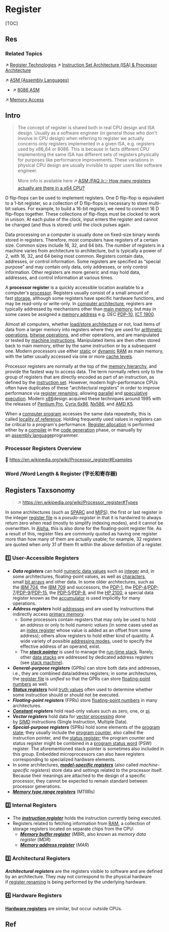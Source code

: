 # Register

[TOC]



## Res
### Related Topics
↗ [Register Technologies](../../Computer%20Memory/Register%20Technologies/Register%20Technologies.md)
↗ [Instruction Set Architecture (ISA) & Processor Architecture](../../../Instruction%20Set%20Architecture%20(ISA)%20&%20Processor%20Architecture/Instruction%20Set%20Architecture%20(ISA)%20&%20Processor%20Architecture.md)

↗ [ASM (Assembly Languages)](../../../../../👩‍💻%20Programming%20Methodology%20and%20Languages/ASM%20(Assembly%20Languages)/ASM%20(Assembly%20Languages).md)
- ↗ [8086 ASM](../../../../../👩‍💻%20Programming%20Methodology%20and%20Languages/ASM%20(Assembly%20Languages)/x86%20ISA%20Based%20ASM/8086%20ASM/8086%20ASM.md)

↗ [Memory Access](../../../../../🛣️%20Program%20Execution%20&%20Compilation%20System/🧙🏿‍♀️%20Execution%20(Runtime)/Instruction%20Execution/Memory%20Access.md)



## Intro
> The concept of register is shared both in real CPU design and ISA design. Usually as a software engineer (in general those who don't involve in CPU design) when referring to register we actually concerns only registers implemented in a given ISA, e.g. registers used by x86_64 or 8086. This is because in facts different CPU implementing the same ISA has different sets of registers physically for purposes like performance improvements. These variations in physical CPU design are usually invisible to upper users like software engineer. 
> 
> More info is available here ↗ [ASM /FAQ /👉 How many registers actually are there in a x64 CPU?](../../../../../👩‍💻%20Programming%20Methodology%20and%20Languages/ASM%20(Assembly%20Languages)/FAQ.md#👉%20How%20many%20registers%20actually%20are%20there%20in%20a%20x64%20CPU?)

D flip-flops can be used to implement registers. One D flip-flop is equivalent to a 1-bit register, so a collection of D flip-flops is necessary to store multi-bit values. For example, to build a 16-bit register, we need to connect 16 D flip-flops together. These collections of flip-flops must be clocked to work in unison. At each pulse of the clock, input enters the register and cannot be changed (and thus is stored) until the clock pulses again.

Data processing on a computer is usually done on fixed-size binary words stored in registers. Therefore, most computers have registers of a certain size. Common sizes include 16, 32, and 64 bits. The number of registers in a machine varies from architecture to architecture, but is typically a power of 2, with 16, 32, and 64 being most common. Registers contain data, addresses, or control information. Some registers are specified as “special purpose” and may contain only data, only addresses, or only control information. Other registers are more generic and may hold data, addresses, and control information at various times.

A **processor register** is a quickly accessible location available to a computer's [processor](https://en.wikipedia.org/wiki/Processor_(computing) "Processor (computing)"). Registers usually consist of a small amount of fast [storage](https://en.wikipedia.org/wiki/Computer_storage "Computer storage"), although some registers have specific hardware functions, and may be read-only or write-only. In [computer architecture](https://en.wikipedia.org/wiki/Computer_architecture "Computer architecture"), registers are typically addressed by mechanisms other than [main memory](https://en.wikipedia.org/wiki/Main_memory "Main memory"), but may in some cases be assigned a [memory address](https://en.wikipedia.org/wiki/Memory_address "Memory address") e.g. DEC [PDP-10](https://en.wikipedia.org/wiki/PDP-10 "PDP-10"), [ICT 1900](https://en.wikipedia.org/wiki/ICT_1900_series "ICT 1900 series").

Almost all computers, whether [load/store architecture](https://en.wikipedia.org/wiki/Load/store_architecture "Load/store architecture") or not, load items of data from a larger memory into registers where they are used for [arithmetic operations](https://en.wikipedia.org/wiki/Arithmetic_operation "Arithmetic operation"), [bitwise operations](https://en.wikipedia.org/wiki/Bitwise_operation), and other operations, and are manipulated or tested by [machine instructions](https://en.wikipedia.org/wiki/Machine_instruction "Machine instruction"). Manipulated items are then often stored back to main memory, either by the same instruction or by a subsequent one. Modern processors use either [static](https://en.wikipedia.org/wiki/Static_random-access_memory "Static random-access memory") or [dynamic](https://en.wikipedia.org/wiki/Dynamic_random-access_memory "Dynamic random-access memory") [RAM](https://en.wikipedia.org/wiki/Random-access_memory "Random-access memory") as main memory, with the latter usually accessed via one or more [cache levels](https://en.wikipedia.org/wiki/CPU_cache#Multi-level_caches "CPU cache").

Processor registers are normally at the top of the [memory hierarchy](https://en.wikipedia.org/wiki/Memory_hierarchy "Memory hierarchy"), and provide the fastest way to access data. The term normally refers only to the group of registers that are directly encoded as part of an instruction, as defined by the [instruction set](https://en.wikipedia.org/wiki/Instruction_set "Instruction set"). However, modern high-performance CPUs often have duplicates of these "architectural registers" in order to improve performance via [register renaming](https://en.wikipedia.org/wiki/Register_renaming "Register renaming"), allowing [parallel](https://en.wikipedia.org/wiki/Instruction-level_parallelism "Instruction-level parallelism") and [speculative execution](https://en.wikipedia.org/wiki/Speculative_execution "Speculative execution"). Modern [x86](https://en.wikipedia.org/wiki/X86 "X86")design acquired these techniques around 1995 with the releases of [Pentium Pro](https://en.wikipedia.org/wiki/Pentium_Pro "Pentium Pro"), [Cyrix 6x86](https://en.wikipedia.org/wiki/Cyrix_6x86 "Cyrix 6x86"), [Nx586](https://en.wikipedia.org/wiki/Nx586 "Nx586"), and [AMD K5](https://en.wikipedia.org/wiki/AMD_K5 "AMD K5").

When a [computer program](https://en.wikipedia.org/wiki/Computer_program "Computer program") accesses the same data repeatedly, this is called [locality of reference](https://en.wikipedia.org/wiki/Locality_of_reference "Locality of reference"). Holding frequently used values in registers can be critical to a program's performance. [Register allocation](https://en.wikipedia.org/wiki/Register_allocation "Register allocation") is performed either by a [compiler](https://en.wikipedia.org/wiki/Compiler "Compiler") in the [code generation](https://en.wikipedia.org/wiki/Code_generation_(compiler) "Code generation (compiler)") phase, or manually by an [assembly language](https://en.wikipedia.org/wiki/Assembly_language "Assembly language")programmer.


### Processor Registers Overview
🔗 https://en.wikipedia.org/wiki/Processor_register#Examples


### Word /Word Length & Register (字长和寄存器)



## Registers Taxsonomy
> ↗ https://en.wikipedia.org/wiki/Processor_register#Types

In some architectures (such as [SPARC](https://en.wikipedia.org/wiki/SPARC "SPARC") and [MIPS](https://en.wikipedia.org/wiki/MIPS_architecture "MIPS architecture")), the first or last register in the integer [register file](https://en.wikipedia.org/wiki/Register_file "Register file") is a _pseudo-register_ in that it is hardwired to always return zero when read (mostly to simplify indexing modes), and it cannot be overwritten. In [Alpha](https://en.wikipedia.org/wiki/DEC_Alpha "DEC Alpha"), this is also done for the floating-point register file. As a result of this, register files are commonly quoted as having one register more than how many of them are actually usable; for example, 32 registers are quoted when only 31 of them fit within the above definition of a register.


### 1️⃣ User-Accessible Registers
- _**Data registers**_ can hold [numeric data values](https://en.wikipedia.org/wiki/Data_(computer_science) "Data (computer science)") such as [integer](https://en.wikipedia.org/wiki/Integer_(computer_science) "Integer (computer science)") and, in some architectures, floating-point values, as well as [characters](https://en.wikipedia.org/wiki/Character_(computing) "Character (computing)"), small [bit arrays](https://en.wikipedia.org/wiki/Bit_array "Bit array") and other data. In some older architectures, such as the [IBM 704](https://en.wikipedia.org/wiki/IBM_704 "IBM 704"), the [IBM 709](https://en.wikipedia.org/wiki/IBM_709 "IBM 709") and successors, the [PDP-1](https://en.wikipedia.org/wiki/PDP-1 "PDP-1"), the [PDP-4](https://en.wikipedia.org/wiki/PDP-4 "PDP-4")/[PDP-7](https://en.wikipedia.org/wiki/PDP-7 "PDP-7")/[PDP-9](https://en.wikipedia.org/wiki/PDP-9 "PDP-9")/[PDP-15](https://en.wikipedia.org/wiki/PDP-15 "PDP-15"), the [PDP-5](https://en.wikipedia.org/wiki/PDP-5 "PDP-5")/[PDP-8](https://en.wikipedia.org/wiki/PDP-8 "PDP-8"), and the [HP 2100](https://en.wikipedia.org/wiki/HP_2100 "HP 2100"), a special data register known as the [accumulator](https://en.wikipedia.org/wiki/Accumulator_(computing) "Accumulator (computing)") is used implicitly for many operations.
- _**Address registers**_ hold [addresses](https://en.wikipedia.org/wiki/Memory_address "Memory address") and are used by instructions that indirectly access [primary memory](https://en.wikipedia.org/wiki/Primary_memory "Primary memory").
    - Some processors contain registers that may only be used to hold an _address_ or only to hold _numeric values_ (in some cases used as an [index register](https://en.wikipedia.org/wiki/Index_register "Index register") whose value is added as an offset from some address); others allow registers to hold either kind of quantity. A wide variety of possible [addressing modes](https://en.wikipedia.org/wiki/Addressing_mode "Addressing mode"), used to specify the effective address of an operand, exist.
    - The _**[stack pointer](https://en.wikipedia.org/wiki/Stack_pointer "Stack pointer")**_ is used to manage the [run-time stack](https://en.wikipedia.org/wiki/Run-time_stack "Run-time stack"). Rarely, other [data stacks](https://en.wikipedia.org/wiki/Stack_(abstract_data_type) "Stack (abstract data type)") are addressed by dedicated address registers (see [stack machine](https://en.wikipedia.org/wiki/Stack_machine "Stack machine")).
- _**General-purpose registers**_ (GPRs) can store both data and addresses, i.e., they are combined data/address registers; in some architectures, the [register file](https://en.wikipedia.org/wiki/Register_file "Register file") is _unified_ so that the GPRs can store [floating-point numbers](https://en.wikipedia.org/wiki/Floating-point_number "Floating-point number") as well.
- _**[Status registers](https://en.wikipedia.org/wiki/Status_register "Status register")**_ hold [truth values](https://en.wikipedia.org/wiki/Truth_value "Truth value") often used to determine whether some instruction should or should not be executed.
- _**Floating-point registers**_ (FPRs) store [floating-point numbers](https://en.wikipedia.org/wiki/Floating-point_number "Floating-point number") in many architectures.
- _**[Constant](https://en.wikipedia.org/wiki/Constant_(computer_programming) "Constant (computer programming)") registers**_ hold read-only values such as zero, one, or [pi](https://en.wikipedia.org/wiki/Pi "Pi").
- _**Vector registers**_ hold data for [vector processing](https://en.wikipedia.org/wiki/Vector_processing "Vector processing") done by [SIMD](https://en.wikipedia.org/wiki/Single_instruction,_multiple_data "Single instruction, multiple data") instructions (Single Instruction, Multiple Data).
- _**Special-purpose registers**_ (SPRs) hold some elements of the [program state](https://en.wikipedia.org/wiki/Program_state "Program state"); they usually include the [program counter](https://en.wikipedia.org/wiki/Program_counter "Program counter"), also called the instruction pointer, and the [status register](https://en.wikipedia.org/wiki/Status_register "Status register"); the program counter and status register might be combined in a [program status word](https://en.wikipedia.org/wiki/Program_status_word "Program status word") (PSW) register. The aforementioned stack pointer is sometimes also included in this group. Embedded microprocessors can also have registers corresponding to specialized hardware elements.
- In some architectures, _**[model-specific registers](https://en.wikipedia.org/wiki/Model-specific_register "Model-specific register")**_ (also called _machine-specific registers_) store data and settings related to the processor itself. Because their meanings are attached to the design of a specific processor, they cannot be expected to remain standard between processor generations.
- _**[Memory type range registers](https://en.wikipedia.org/wiki/Memory_type_range_register "Memory type range register")**_ (MTRRs)


### 2️⃣ Internal Registers
- The _**[instruction register](https://en.wikipedia.org/wiki/Instruction_register "Instruction register")**_ holds the instruction currently being executed.
- Registers related to fetching information from [RAM](https://en.wikipedia.org/wiki/Random-access_memory "Random-access memory"), a collection of storage registers located on separate chips from the CPU:
    - _**[Memory buffer register](https://en.wikipedia.org/wiki/Memory_buffer_register "Memory buffer register")**_ (_MBR_), also known as _memory data register_ (_MDR_)
    - _**[Memory address register](https://en.wikipedia.org/wiki/Memory_address_register "Memory address register")**_ (_MAR_)


### 3️⃣ Architectural Registers
_**Architectural registers**_ are the registers visible to software and are defined by an architecture. They may not correspond to the physical hardware if [register renaming](https://en.wikipedia.org/wiki/Register_renaming "Register renaming") is being performed by the underlying hardware.


### 4️⃣ Hardware Registers
**[Hardware registers](https://en.wikipedia.org/wiki/Hardware_register "Hardware register")** are similar, but occur outside CPUs.



## Ref
[Processor register | Wikipedia]: https://en.wikipedia.org/wiki/Processor_register
